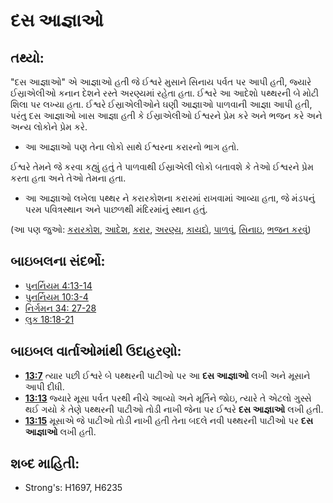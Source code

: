 # દસ આજ્ઞાઓ

## તથ્યો: 

"દસ આજ્ઞાઓ" એ આજ્ઞાઓ હતી જે ઈશ્વરે મુસાને સિનાય પર્વત પર આપી હતી, જ્યારે ઈસ્રાએલીઓ કનાન દેશને રસ્તે અરણ્યમાં રહેતા હતા.
ઈશ્વરે આ આદેશો પથ્થરની બે મોટી શિલા પર લખ્યા હતા.
ઈશ્વરે ઈસ્રાએલીઓને ઘણી આજ્ઞાઓ પાળવાની આજ્ઞા આપી હતી, પરંતુ દસ આજ્ઞાઓ ખાસ આજ્ઞા હતી કે ઈસ્રાએલીઓ ઈશ્વરને પ્રેમ કરે અને ભજન કરે અને અન્ય લોકોને પ્રેમ કરે.

* આ આજ્ઞાઓ પણ તેના લોકો સાથે ઈશ્વરના કરારનો ભાગ હતો.

ઈશ્વરે તેમને જે કરવા કહ્યું હતું તે પાળવાથી ઈસ્રાએલી લોકો બતાવશે કે તેઓ ઈશ્વરને પ્રેમ કરતા હતા અને તેઓ તેમના હતા.

* આ આજ્ઞાઓ લખેલા પથ્થર ને કરારકોશના કરારમાં રાખવામાં આવ્યા હતા, જે મંડપનું પરમ પવિત્રસ્થાન અને પાછળથી મંદિરમાંનું સ્થાન હતું.

(આ પણ જુઓ: [કરારકોશ](../kt/arkofthecovenant.md), [આદેશ](../kt/command.md), [કરાર](../kt/covenant.md), [અરણ્ય](../other/desert.md), [કાયદો](../kt/lawofmoses.md), [પાળવું](../other/obey.md), [સિનાઇ](../names/sinai.md), [ભજન કરવું](../kt/worship.md))

## બાઇબલના સંદર્ભો: 

* [પુનર્નિયમ 4:13-14](rc://gu/tn/help/deu/04/13)
* [પુનર્નિયમ 10:3-4](rc://gu/tn/help/deu/10/03)
* [નિર્ગમન 34: 27-28](rc://gu/tn/help/exo/34/27)
* [લુક 18:18-21](rc://gu/tn/help/luk/18/18)

## બાઇબલ વાર્તાઓમાંથી ઉદાહરણો: 

* __[13:7](rc://gu/tn/help/obs/13/07)__ ત્યાર પછી ઈશ્વરે બે પથ્થરની પાટીઓ પર આ __દસ આજ્ઞાઓ__ લખી અને મૂસાને આપી દીધી.
* __[13:13](rc://gu/tn/help/obs/13/13)__ જ્યારે મૂસા પર્વત પરથી નીચે આવ્યો અને મૂર્તિને જોઇ, ત્યારે તે એટલો ગુસ્સે થઈ ગયો કે તેણે પથ્થરની પાટીઓ તોડી નાખી જેના પર ઈશ્વરે __દસ આજ્ઞાઓ__ લખી હતી.
* __[13:15](rc://gu/tn/help/obs/13/15)__ મૂસાએ  જે પાટીઓ તોડી નાખી હતી તેના બદલે નવી પથ્થરની પાટીઓ પર __દસ આજ્ઞાઓ__  લખી હતી.

## શબ્દ માહિતી: 

* Strong's: H1697, H6235
